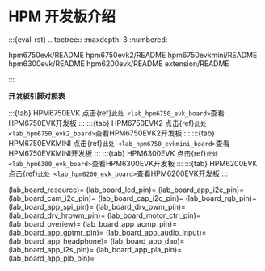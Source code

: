 # HPM 开发板介绍

:::{eval-rst}
.. toctree::
   :maxdepth: 3
   :numbered:

   hpm6750evk/README
   hpm6750evk2/README
   hpm6750evkmini/README
   hpm6300evk/README
   hpm6200evk/README
   extension/README

:::

**开发板引脚对照表**

:::{tab} HPM6750EVK
点击{ref}`此处 <lab_hpm6750_evk_board>`查看HPM6750EVK开发板
:::
:::{tab} HPM6750EVK2
点击{ref}`此处 <lab_hpm6750_evk2_board>`查看HPM6750EVK2开发板
:::
:::{tab} HPM6750EVKMINI
点击{ref}`此处 <lab_hpm6750_evkmini_board>`查看HPM6750EVKMINI开发板
:::
:::{tab} HPM6300EVK
点击{ref}`此处 <lab_hpm6300_evk_board>`查看HPM6300EVK开发板
:::
:::{tab} HPM6200EVK
点击{ref}`此处 <lab_hpm6200_evk_board>`查看HPM6200EVK开发板
:::

(lab_board_resource)=
(lab_board_lcd_pin)=
(lab_board_app_i2c_pin)=
(lab_board_cam_i2c_pin)=
(lab_board_cap_i2c_pin)=
(lab_board_rgb_pin)=
(lab_board_app_spi_pin)=
(lab_board_drv_pwm_pin)=
(lab_board_drv_hrpwm_pin)=
(lab_board_motor_ctrl_pin)=
(lab_board_overiew)=
(lab_board_app_acmp_pin)=
(lab_board_app_gptmr_pin)=
(lab_board_app_audio_input)=
(lab_board_app_headphone)=
(lab_board_app_dao)=
(lab_board_app_i2s_pin)=
(lab_board_app_pla_pin)=
(lab_board_app_plb_pin)=